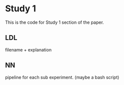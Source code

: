 # Study 1

This is the code for Study 1 section of the paper.

## LDL

filename + explanation

## NN

pipeline for each sub experiment. (maybe a bash script)

